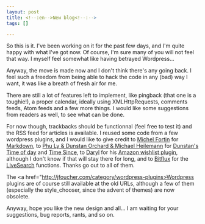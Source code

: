 ```yaml
--- 
layout: post
title: <!--:en-->New blog<!--:-->
tags: []

---
```

<!--:en-->So this is it. I've been working on it for the past few days, and I'm quite happy with what I've got now. Of course, I'm sure many of you will not feel that way. I myself feel somewhat like having betrayed Wordpress...

Anyway, the move is made now and I don't think there's any going back. I feel such a freedom from being able to hack the code in any (bad) way I want, it was like a breath of fresh air for me.

There are still a lot of features left to implement, like pingback (that one is a toughie!), a proper calendar, ideally using XMLHttpRequests, comments feeds, Atom feeds and a few more things. I would like some suggestions from readers as well, to see what can be done.

For now though, trackbacks should be functionnal (feel free to test it) and the RSS feed for articles is available. I reused some code from a few wordpress plugins, and I would like to give credit to <a href="http://www.michelf.com/">Michel Fortin</a> for <a href="http://www.michelf.com/projects/php-markdown/">Markdown</a>, to <a href="http://www.ifelse.co.uk"> Phu Ly & Dunstan Orchard & Michael Heilemann</a> for <a href="http://www.ifelse.co.uk/archives/2004/08/17/time-of-day-plugin-v1/"> Dunstan's Time of day</a> and <a href="http://binarybonsai.com/archives/2004/08/17/time-since-plugin/">Time Since</a>, to <a href="http://daryl.learnhouston.com">Daryl</a> for his <a href="http://daryl.learnhouston.com/index.php?p=55">Amazon wishlist plugin</a>, although I don't know if that will stay there for long, and to <a href="http://bitflux.ch">Bitflux</a> for the <a href="http://blog.bitflux.ch/wiki/LiveSearch">LiveSearch</a> functions. Thanks go out to all of them.

The <a href="http://jfoucher.com/category/wordpress-plugins>Wordpress plugins</a> are of course still available at the old URLs, although a few of them (especially the style_chooser, since the advent of themes) are now obsolete.

Anyway, hope you like the new design and all... I am waiting for your suggestions, bug reports, rants, and so on.<!--:-->
